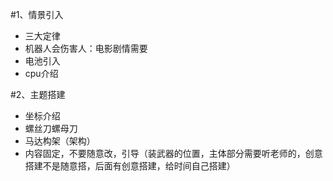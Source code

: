 #1、情景引入
* 三大定律
* 机器人会伤害人：电影剧情需要
* 电池引入
* cpu介绍

#2、主题搭建
* 坐标介绍
* 螺丝刀螺母刀
* 马达构架（架构）
* 内容固定，不要随意改，引导（装武器的位置，主体部分需要听老师的，创意搭建不是随意搭，后面有创意搭建，给时间自己搭建）

